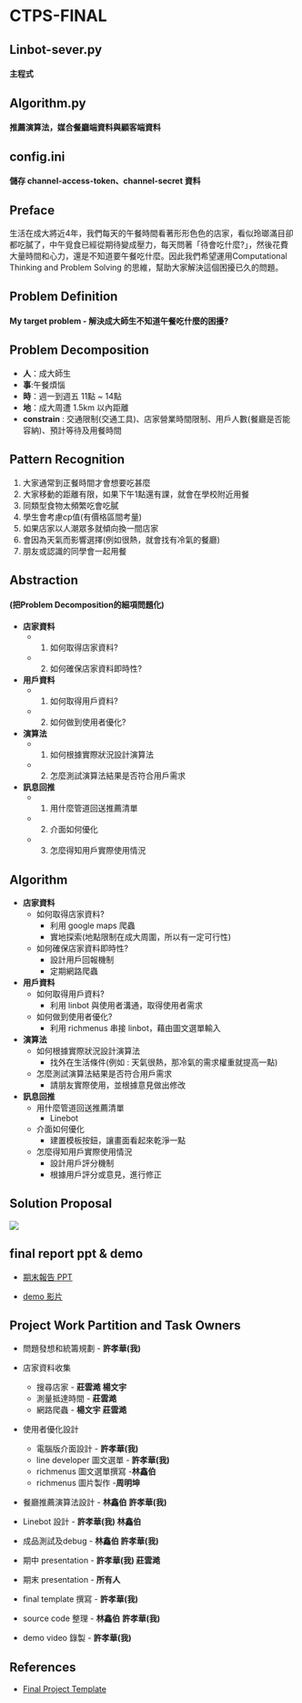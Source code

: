 # CTPS-FINAL
 

## Linbot-sever.py  
#### 主程式
## Algorithm.py     
#### 推薦演算法，媒合餐廳端資料與顧客端資料
## config.ini       
#### 儲存 channel-access-token、channel-secret 資料


## Preface

生活在成大將近4年，我們每天的午餐時間看著形形色色的店家，看似玲瑯滿目卻都吃膩了，中午覓食已經從期待變成壓力，每天問著「待會吃什麼?」，然後花費大量時間和心力，還是不知道要午餐吃什麼。因此我們希望運用Computational Thinking and Problem Solving 的思維，幫助大家解決這個困擾已久的問題。


## Problem Definition

#### My target problem - 解決成大師生不知道午餐吃什麼的困擾?


## Problem Decomposition


- **人**：成大師生
- **事**:午餐煩惱
- **時**：週一到週五 11點 ~ 14點
- **地**：成大周遭 1.5km 以內距離
- **constrain** : 交通限制(交通工具)、店家營業時間限制、用戶人數(餐廳是否能容納)、預計等待及用餐時間


## Pattern Recognition

1. 大家通常到正餐時間才會想要吃甚麼
2. 大家移動的距離有限，如果下午1點還有課，就會在學校附近用餐
3. 同類型食物太頻繁吃會吃膩
4. 學生會考慮cp值(有價格區間考量)
5. 如果店家以人潮眾多就傾向換一間店家
6. 會因為天氣而影響選擇(例如很熱，就會找有冷氣的餐廳)
7. 朋友或認識的同學會一起用餐

## Abstraction

#### (把Problem Decomposition的細項問題化)

- **店家資料**
    - 1. 如何取得店家資料?
    - 2. 如何確保店家資料即時性?
- **用戶資料**
    - 1. 如何取得用戶資料?
    - 2. 如何做到使用者優化?
- **演算法**
    - 1. 如何根據實際狀況設計演算法
    - 2. 怎麼測試演算法結果是否符合用戶需求
- **訊息回推**
    - 1. 用什麼管道回送推薦清單
    - 2. 介面如何優化
    - 3. 怎麼得知用戶實際使用情況

## Algorithm
- **店家資料**
    - 如何取得店家資料?
        - 利用 google maps 爬蟲
        - 實地探索(地點限制在成大周圍，所以有一定可行性)
    - 如何確保店家資料即時性?
        - 設計用戶回報機制
        - 定期網路爬蟲
- **用戶資料**
    - 如何取得用戶資料?
        - 利用 linbot 與使用者溝通，取得使用者需求
    - 如何做到使用者優化?
        - 利用 richmenus 串接 linbot，藉由圖文選單輸入
- **演算法**
    - 如何根據實際狀況設計演算法
        - 找外在生活條件(例如 : 天氣很熱，那冷氣的需求權重就提高一點)
    - 怎麼測試演算法結果是否符合用戶需求
        - 請朋友實際使用，並根據意見做出修改
- **訊息回推**
    - 用什麼管道回送推薦清單
        - Linebot
    - 介面如何優化
        - 建置模板按鈕，讓畫面看起來乾淨一點
    - 怎麼得知用戶實際使用情況
        - 設計用戶評分機制
        - 根據用戶評分或意見，進行修正


## Solution Proposal

![](https://playlab.computing.ncku.edu.tw:3001/uploads/upload_18393ae4e02bcbc88649595c8bfe3e56.png)


## final report ppt & demo
- [期末報告 PPT](https://docs.google.com/presentation/d/14qQ4UPfRpipqk7Z_lndYVSX4U7moSff1B9T4pLNx16A/edit#slide=id.gdc04e28e13_11_66)

- [demo 影片](https://www.youtube.com/watch?v=JLT_Bm4jLEk&t=18s)


## Project Work Partition and Task Owners
- 問題發想和統籌規劃 - **許孝華(我)**
- 店家資料收集 
    - 搜尋店家 - **莊雲澔** **楊文宇**
    - 測量抵達時間 - **莊雲澔**
    - 網路爬蟲 - **楊文宇** **莊雲澔**
- 使用者優化設計 
    - 電腦版介面設計 - **許孝華(我)**
    - line developer 圖文選單 - **許孝華(我)**
    - richmenus 圖文選單撰寫 -**林鑫伯**
    - richmenus 圖片製作 -**周明坤**
- 餐廳推薦演算法設計 - **林鑫伯** **許孝華(我)** 
- Linebot 設計 - **許孝華(我) 林鑫伯**
- 成品測試及debug - **林鑫伯 許孝華(我)**


- 期中 presentation - **許孝華(我) 莊雲澔**
- 期末 presentation - **所有人**
- final template 撰寫 - **許孝華(我)**
- source code 整理 - **林鑫伯** **許孝華(我)**
- demo video  錄製 - **許孝華(我)**


## References
- [Final Project Template](https://playlab.computing.ncku.edu.tw:3001/QDl1-LDMS66IoNG44h4E7A)
